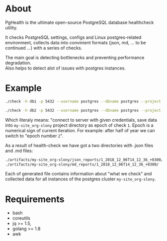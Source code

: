 About
===
PgHealth is the ultimate open-source PostgreSQL database healthcheck utility.

It checks PostgreSQL settings, configs and Linux
postgres-related environment, collects data
into convinient formats (json, md, ... to be continued ...) with
a series of checks.

The main goal is detecting bottlenecks and preventing performance degradation.  
Also helps to detect alot of issues with postgres instances.

Example
===

```bash
./check -h db1 -p 5432 --username postgres --dbname postgres --project my-site_org-slony -e 1
```

```bash
./check -h db2 -p 5432 --username postgres --dbname postgres --project my-site_org-slony -e 1
```

Which literaly means: "connect to server with given credentials, save data into `my-site_org-slony`
project directory as epoch of check `1`. Epoch is a numerical sign of current iteration.
For example: after half of year we can switch to "epoch number `2`".

As a result of health-check we have got a two directories with .json files and .md files:

```bash
./artifacts/my-site_org-slony/json_reports/1_2018_12_06T14_12_36_+0300/
./artifacts/my-site_org-slony/md_reports/1_2018_12_06T14_12_36_+0300/
```

Each of generated file contains information about "what we check" and collected data for
all instances of the postgres cluster `my-site_org-slony`.

Requirements
===

* bash
* coreutils
* jq >= 1.5,
* golang >= 1.8
* awk


